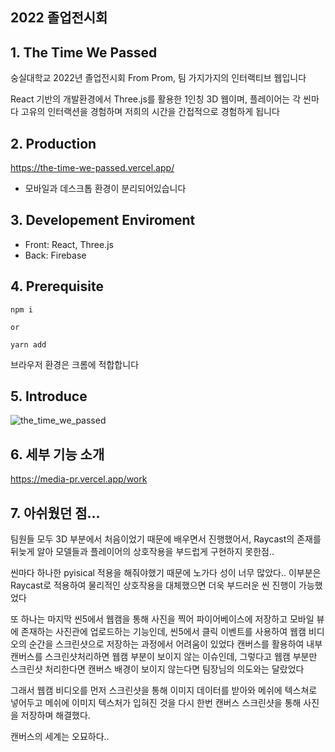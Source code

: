 ## 2022 졸업전시회

## 1. The Time We Passed

숭실대학교 2022년 졸업전시회 From Prom,
팀 가지가지의 인터랙티브 웹입니다

React 기반의 개발환경에서 Three.js를 활용한 1인칭 3D 웹이며,
플레이어는 각 씬마다 고유의 인터랙션을 경험하며 저희의 시간을 간접적으로 경험하게 됩니다

## 2. Production

https://the-time-we-passed.vercel.app/

- 모바일과 데스크톱 환경이 분리되어있습니다

## 3. Developement Enviroment

- Front: React, Three.js
- Back: Firebase

## 4. Prerequisite

```
npm i

or

yarn add
```

브라우저 환경은 크롬에 적합합니다

## 5. Introduce

<img src="https://user-images.githubusercontent.com/66871265/166098510-e0647154-b0d9-44f4-b622-feba3922c56b.png" alt="the_time_we_passed" >

## 6. 세부 기능 소개

https://media-pr.vercel.app/work

## 7. 아쉬웠던 점...

팀원들 모두 3D 부분에서 처음이었기 때문에 배우면서 진행했어서,
Raycast의 존재를 뒤늦게 알아 모델들과 플레이어의 상호작용을 부드럽게 구현하지 못한점..

씬마다 하나한 pyisical 적용을 해줘야했기 때문에 노가다 성이 너무 많았다..
이부분은 Raycast로 적용하여 물리적인 상호작용을 대체했으면 더욱 부드러운 씬 진행이 가능했었다

또 하나는 마지막 씬5에서 웹캠을 통해 사진을 찍어 파이어베이스에 저장하고 모바일 뷰에 존재하는 사진관에 업로드하는 기능인데,
씬5에서 클릭 이벤트를 사용하여 웹캠 비디오의 순간을 스크린샷으로 저장하는 과정에서 어려움이 있었다
캔버스를 활용하여 내부 캔버스를 스크린샷처리하면 웹캠 부분이 보이지 않는 이슈인데, 그렇다고 웹캠 부분만 스크린샷 처리한다면 캔버스 배경이 보이지 않는다면 팀장님의 의도와는 달랐었다

그래서 웹캠 비디오를 먼저 스크린샷을 통해 이미지 데이터를 받아와 메쉬에 텍스쳐로 넣어두고 메쉬에 이미지 텍스처가 입혀진 것을 다시 한번 캔버스 스크린샷을 통해 사진을 저장하며 해결했다.

캔버스의 세계는 오묘하다..
